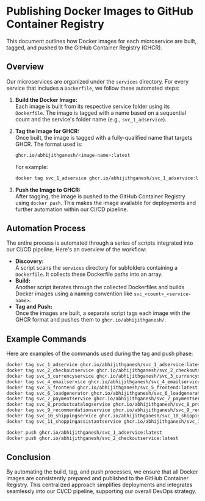# Publishing Docker Images to GitHub Container Registry

This document outlines how Docker images for each microservice are built, tagged, and pushed to the GitHub Container Registry (GHCR).

## Overview

Our microservices are organized under the `services` directory. For every service that includes a `Dockerfile`, we follow these automated steps:

1. **Build the Docker Image:**  
   Each image is built from its respective service folder using its `Dockerfile`. The image is tagged with a name based on a sequential count and the service's folder name (e.g., `svc_1_adservice`).

2. **Tag the Image for GHCR:**  
   Once built, the image is tagged with a fully-qualified name that targets GHCR. The format used is:

   ```zsh
   ghcr.io/abhijithganesh/<image-name>:latest
   ```

   For example:

   ```zsh
   docker tag svc_1_adservice ghcr.io/abhijithganesh/svc_1_adservice:latest
   ```

3. **Push the Image to GHCR:**  
   After tagging, the image is pushed to the GitHub Container Registry using `docker push`. This makes the image available for deployments and further automation within our CI/CD pipeline.

## Automation Process

The entire process is automated through a series of scripts integrated into our CI/CD pipeline. Here's an overview of the workflow:

- **Discovery:**  
  A script scans the `services` directory for subfolders containing a `Dockerfile`. It collects these Dockerfile paths into an array.
- **Build:**  
  Another script iterates through the collected Dockerfiles and builds Docker images using a naming convention like `svc_<count>_<service-name>`.
- **Tag and Push:**  
  Once the images are built, a separate script tags each image with the GHCR format and pushes them to `ghcr.io/abhijithganesh/`.

## Example Commands

Here are examples of the commands used during the tag and push phase:

```bash
docker tag svc_1_adservice ghcr.io/abhijithganesh/svc_1_adservice:latest
docker tag svc_2_checkoutservice ghcr.io/abhijithganesh/svc_2_checkoutservice:latest
docker tag svc_3_currencyservice ghcr.io/abhijithganesh/svc_3_currencyservice:latest
docker tag svc_4_emailservice ghcr.io/abhijithganesh/svc_4_emailservice:latest
docker tag svc_5_frontend ghcr.io/abhijithganesh/svc_5_frontend:latest
docker tag svc_6_loadgenerator ghcr.io/abhijithganesh/svc_6_loadgenerator:latest
docker tag svc_7_paymentservice ghcr.io/abhijithganesh/svc_7_paymentservice:latest
docker tag svc_8_productcatalogservice ghcr.io/abhijithganesh/svc_8_productcatalogservice:latest
docker tag svc_9_recommendationservice ghcr.io/abhijithganesh/svc_9_recommendationservice:latest
docker tag svc_10_shippingservice ghcr.io/abhijithganesh/svc_10_shippingservice:latest
docker tag svc_11_shoppingassistantservice ghcr.io/abhijithganesh/svc_11_shoppingassistantservice:latest

docker push ghcr.io/abhijithganesh/svc_1_adservice:latest
docker push ghcr.io/abhijithganesh/svc_2_checkoutservice:latest
```

## Conclusion

By automating the build, tag, and push processes, we ensure that all Docker images are consistently prepared and published to the GitHub Container Registry. This centralized approach simplifies deployments and integrates seamlessly into our CI/CD pipeline, supporting our overall DevOps strategy.
